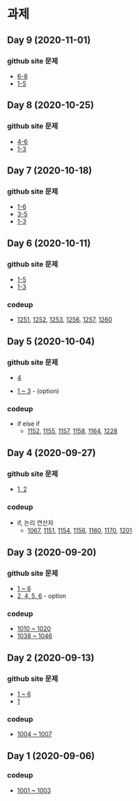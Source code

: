 # 과제

## Day 9 (2020-11-01)

### github site 문제
*  [6-8](../07_Array/test/test01/README.md)
* [1-5](../07_Array/test/test02/README.md)

## Day 8 (2020-10-25)

### github site 문제
*  [4-6](../06_NestedLoop/test/test01/README.md)
* [1-3](../06_NestedLoop/test/test02/README.md)

 
## Day 7 (2020-10-18)

### github site 문제
*  [1-6](../05_Loop/test/test02/README.md)
* [3-5](../05_Loop/test/test04/README.md)
* [1-3](../05_Loop/test/test05/README.md)

## Day 6 (2020-10-11)

### github site 문제
*  [1-5](../05_Loop/test/test01/README.md)
* [1-3](../05_Loop/test/test04/README.md)

### codeup

* [1251](https://codeup.kr/problem.php?id=1251), [1252](https://codeup.kr/problem.php?id=1252), [1253](https://codeup.kr/problem.php?id=1253), [1256](https://codeup.kr/problem.php?id=1256), [1257](https://codeup.kr/problem.php?id=1257), [1260](https://codeup.kr/problem.php?id=1260)

## Day 5 (2020-10-04)

### github site 문제
* [4](../04_Condition/test/test06/README.md)

* [1 ~ 3](../04_Condition/test/test06/README.md) - (option)

### codeup

* if else if
	* [1152](https://codeup.kr/problem.php?id=1152), [1155](https://codeup.kr/problem.php?id=1155), [1157](https://codeup.kr/problem.php?id=1157), [1158](https://codeup.kr/problem.php?id=1162), [1164](https://codeup.kr/problem.php?id=1164),  [1228](https://codeup.kr/problem.php?id=1228)




## Day 4 (2020-09-27)

### github site 문제
* [1, 2](../04_Condition/test/test05/README.md)

### codeup

* if, 논리 연산자
	* [1067](https://codeup.kr/problem.php?id=1067), [1151](https://codeup.kr/problem.php?id=1151), [1154](https://codeup.kr/problem.php?id=1154), [1156](https://codeup.kr/problem.php?id=1156), [1160](https://codeup.kr/problem.php?id=1160), [1170](https://codeup.kr/problem.php?id=1170), [1201](https://codeup.kr/problem.php?id=1201)


## Day 3 (2020-09-20)

### github site 문제
* [1 ~ 6](../02_Variable/test/test04/README.md)
* [2, 4, 5, 6](../02_Variable/test/test05/README.md) - option

### codeup
* [1010 ~ 1020](https://codeup.kr/problemsetsol.php?psid=10)
* [1038 ~ 1046](https://codeup.kr/problemsetsol.php?psid=10)

## Day 2 (2020-09-13)

### github site 문제
* [1 ~ 6](../02_Variable/test/test02/README.md)
* [1](../02_Variable/test/test05/README.md)

### codeup
* [1004 ~ 1007](https://codeup.kr/problemsetsol.php?psid=9)

## Day 1 (2020-09-06) 
### codeup
* [1001 ~ 1003](https://codeup.kr/problemsetsol.php?psid=9)





